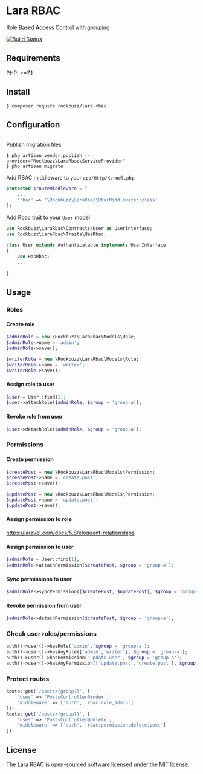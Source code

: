 # Lara RBAC

Role Based Access Control with grouping

[![Build Status](https://travis-ci.org/rockbuzz/lara-rbac.svg?branch=master)](https://travis-ci.org/rockbuzz/lara-rbac)

## Requirements

PHP: >=7.1

## Install

```bash
$ composer require rockbuzz/lara-rbac
```

## Configuration
```php

```

Publish migration files

```
$ php artisan vendor:publish --provider="Rockbuzz\LaraRbac\ServiceProvider"
$ php artisan migrate
```

Add RBAC middleware to your `app/Http/Kernel.php`

```php
protected $routeMiddleware = [
    ...
    'rbac' => '\Rockbuzz\LaraRbac\RbacMiddleware::class'
];
```

Add Rbac trait to your `User` model

```php
use Rockbuzz\LaraRbac\Contracts\User as UserInterface;
use Rockbuzz\LaraRbac\Traits\HasRbac;
	
class User extends Authenticatable implements UserInterface
{
    use HasRbac;
    ...
	    
}
```

## Usage

### Roles

#### Create role

```php
$adminRole = new \Rockbuzz\LaraRbac\Models\Role;
$adminRole->name = 'admin';
$adminRole->save();

$writerRole = new \Rockbuzz\LaraRbac\Models\Role;
$writerRole->name = 'writer';
$writerRole->save();
```

#### Assign role to user
	
```php
$user = User::find(1);
$user->attachRole($adminRole, $group = 'group-a');
```

#### Revoke role from user

```php
$user->detachRole($adminRole, $group = 'group-a');
```

### Permissions

#### Create permission

```php
$createPost = new \Rockbuzz\LaraRbac\Models\Permission;
$createPost->name = 'create.post';
$createPost->save();

$updatePost = new \Rockbuzz\LaraRbac\Models\Permission;
$updatePost->name = 'update.post';
$updatePost->save();
```

#### Assign permission to role

https://laravel.com/docs/5.8/eloquent-relationships

#### Assign permission to user

```php
$adminRole = User::find(1);
$adminRole->attachPermission($createPost, $group = 'group-a');
```

#### Sync permissions to user

```php
$adminRole->syncPermission([$createPost, $updatePost], $group = 'group-a');
```

#### Revoke permission from user

```php
$adminRole->detachPermission($createPost, $group = 'group-a');
```

### Check user roles/permissions

```php
auth()->user()->hasRole('admin', $group = 'group-a');
auth()->user()->hasAnyRole(['admin','writer'], $group = 'group-a');
auth()->user()->hasPermission('update.user', $group = 'group-a');
auth()->user()->hasAnyPermission(['update.post','create.post'], $group = 'group-a');
```

### Protect routes

```php
Route::get('/posts/{group?}', [
    'uses' => 'PostsController@index',
    'middleware' => ['auth', 'rbac:role,admin']
]);
Route::get('/posts/{group?}', [
    'uses' => 'PostsController@delete',
    'middleware' => ['auth', 'rbac:permission,delete.post']
]);
```

## License

The Lara RBAC is open-sourced software licensed under the [MIT license](https://opensource.org/licenses/MIT).